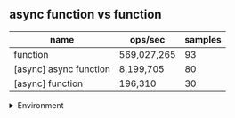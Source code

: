 ## async function vs function

|name|ops/sec|samples|
|-|-|-|
|function|569,027,265|93|
|[async] async function|8,199,705|80|
|[async] function|196,310|30|


<details>
<summary>Environment</summary>

* __Machine:__ linux x64 | 2 vCPUs | 6.8GB Mem
* __Run:__ Fri Oct 27 2023 00:23:29 GMT+0000 (Coordinated Universal Time)
</details>

<!--
{"environment":{"platform":"linux","arch":"x64","cpus":2,"totalMemory":6.759746551513672},"benchmarks":[{"name":"function","opsSec":569027265.1181871,"samples":9},{"name":"[async] async function","opsSec":8199704.68329064,"samples":7},{"name":"[async] function","opsSec":196309.5641322872,"samples":3}]}-->
